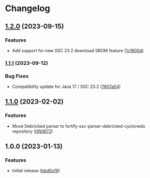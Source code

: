 # Changelog

## [1.2.0](https://www.github.com/fortify/fortify-ssc-parser-generic-cyclonedx/compare/v1.1.1...v1.2.0) (2023-09-15)


### Features

* Add support for new SSC 23.2 download SBOM feature ([1c1800d](https://www.github.com/fortify/fortify-ssc-parser-generic-cyclonedx/commit/1c1800dab2a589c7f96a7e010f0f142931524010))

### [1.1.1](https://www.github.com/fortify/fortify-ssc-parser-generic-cyclonedx/compare/v1.1.0...v1.1.1) (2023-09-12)


### Bug Fixes

* Compatibility update for Java 17 / SSC 23.2 ([7607a54](https://www.github.com/fortify/fortify-ssc-parser-generic-cyclonedx/commit/7607a54a224e7b604b6fc9aa991e9590ba7b006e))

## [1.1.0](https://www.github.com/fortify-ps/fortify-ssc-parser-generic-cyclonedx/compare/v1.0.0...v1.1.0) (2023-02-02)


### Features

* Move Debricked parser to fortify-ssc-parser-debricked-cyclonedx repository ([0fb1872](https://www.github.com/fortify-ps/fortify-ssc-parser-generic-cyclonedx/commit/0fb187219cd03e83b7df5a3f0a7027672bf94aff))

## 1.0.0 (2023-01-13)


### Features

* Initial release ([bbd0cf9](https://www.github.com/fortify-ps/fortify-ssc-parser-cyclonedx/commit/bbd0cf9f52dcd635e6f02a0a2f785d222a78d859))
